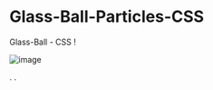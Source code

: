 ﻿# Glass-Ball-Particles-CSS
Glass-Ball - CSS !

![image](https://user-images.githubusercontent.com/31259850/213234610-e1c8d66c-caf1-4918-940b-dd951c23983f.png)

.
. 
